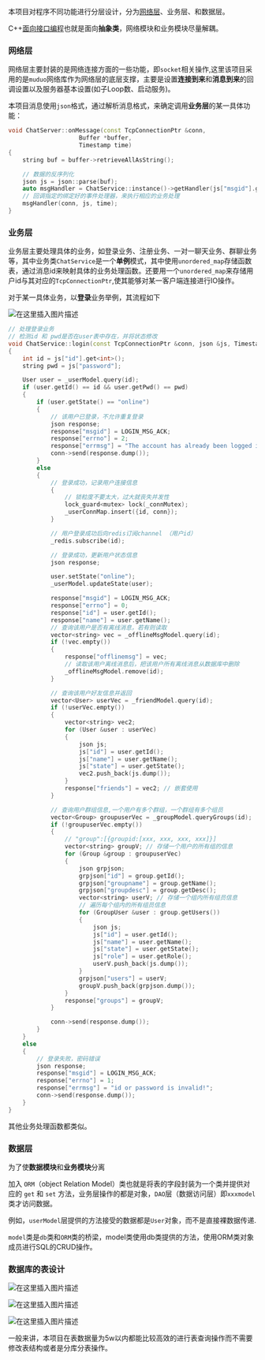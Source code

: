 本项目对程序不同功能进行分层设计，分为[网络层](https://so.csdn.net/so/search?q=%E7%BD%91%E7%BB%9C%E5%B1%82&spm=1001.2101.3001.7020)、业务层、和数据层。

C++[面向接口编程](https://so.csdn.net/so/search?q=%E9%9D%A2%E5%90%91%E6%8E%A5%E5%8F%A3%E7%BC%96%E7%A8%8B&spm=1001.2101.3001.7020)也就是面向**抽象类**，网络模块和业务模块尽量解耦。

### 网络层

网络层主要封装的是网络连接方面的一些功能，即`socket`相关操作,这里该项目采用的是`muduo`网络库作为网络层的底层支撑，主要是设置**连接到来**和**消息到来**的回调设置以及服务器基本设置(如子Loop数、启动服务)。

本项目消息使用`json`格式，通过解析消息格式，来确定调用**业务层**的某一具体功能：

```cpp
void ChatServer::onMessage(const TcpConnectionPtr &conn,
                    Buffer *buffer,
                    Timestamp time)
{
    string buf = buffer->retrieveAllAsString();

    // 数据的反序列化
    json js = json::parse(buf);
    auto msgHandler = ChatService::instance()->getHandler(js["msgid"].get<int>());
    // 回调指定的绑定好的事件处理器，来执行相应的业务处理
    msgHandler(conn, js, time);
}
```

### 业务层

业务层主要处理具体的业务，如登录业务、注册业务、一对一聊天业务、群聊业务等，其中业务类`ChatService`是一个**单例**模式，其中使用`unordered_map`存储函数表，通过消息id来映射具体的业务处理函数。还要用一个`unordered_map`来存储用户id与其对应的`TcpConnectionPtr`,使其能够对某一客户端连接进行IO操作。

对于某一具体业务，以**登录**业务举例，其流程如下

![在这里插入图片描述](image/fba337b14c974160bc527b95083f99ae.png#pic_center)

```cpp
// 处理登录业务
// 检测id 和 pwd是否在user表中存在，并将状态修改
void ChatService::login(const TcpConnectionPtr &conn, json &js, Timestamp time)
{
    int id = js["id"].get<int>();
    string pwd = js["password"];

    User user = _userModel.query(id);
    if (user.getId() == id && user.getPwd() == pwd)
    {
        if (user.getState() == "online")
        {
            // 该用户已登录，不允许重复登录
            json response;
            response["msgid"] = LOGIN_MSG_ACK;
            response["errno"] = 2;
            response["errmsg"] = "The account has already been logged in. Please enter again.";
            conn->send(response.dump());
        }
        else
        {
            // 登录成功，记录用户连接信息
            {
                // 锁粒度不要太大，过大就丧失并发性
                lock_guard<mutex> lock(_connMutex);
                _userConnMap.insert({id, conn});
            }

            // 用户登录成功后向redis订阅channel （用户id）
            _redis.subscribe(id);

            // 登录成功，更新用户状态信息
            json response;

            user.setState("online");
            _userModel.updateState(user);

            response["msgid"] = LOGIN_MSG_ACK;
            response["errno"] = 0;
            response["id"] = user.getId();
            response["name"] = user.getName();
            // 查询该用户是否有离线消息，若有则读取
            vector<string> vec = _offlineMsgModel.query(id);
            if (!vec.empty())
            {
                response["offlinemsg"] = vec;
                // 读取该用户离线消息后，把该用户所有离线消息从数据库中删除
                _offlineMsgModel.remove(id);
            }

            // 查询该用户好友信息并返回
            vector<User> userVec = _friendModel.query(id);
            if (!userVec.empty())
            {
                vector<string> vec2;
                for (User &user : userVec)
                {
                    json js;
                    js["id"] = user.getId();
                    js["name"] = user.getName();
                    js["state"] = user.getState();
                    vec2.push_back(js.dump());
                }
                response["friends"] = vec2; // 嵌套使用
            }

            // 查询用户群组信息,一个用户有多个群组，一个群组有多个组员
            vector<Group> groupuserVec = _groupModel.queryGroups(id);
            if (!groupuserVec.empty())
            {
                // "group":[{groupid:[xxx, xxx, xxx, xxx]}]
                vector<string> groupV; // 存储一个用户的所有组的信息
                for (Group &group : groupuserVec)
                {
                    json grpjson;
                    grpjson["id"] = group.getId();
                    grpjson["groupname"] = group.getName();
                    grpjson["groupdesc"] = group.getDesc();
                    vector<string> userV; // 存储一个组内所有组员信息
                    // 遍历每个组内的所有组员信息
                    for (GroupUser &user : group.getUsers())
                    {
                        json js;
                        js["id"] = user.getId();
                        js["name"] = user.getName();
                        js["state"] = user.getState();
                        js["role"] = user.getRole();
                        userV.push_back(js.dump());
                    }
                    grpjson["users"] = userV;
                    groupV.push_back(grpjson.dump());
                }
                response["groups"] = groupV;
            }

            conn->send(response.dump());
        }
    }
    else
    {
        // 登录失败，密码错误
        json response;
        response["msgid"] = LOGIN_MSG_ACK;
        response["errno"] = 1;
        response["errmsg"] = "id or password is invalid!";
        conn->send(response.dump());
    }
}
```

其他业务处理函数都类似。

### 数据层

为了使**数据模块**和**业务模块**分离

加入 `ORM`（object Relation Model）类也就是将表的字段封装为一个类并提供对应的 `get` 和 `set` 方法，业务层操作的都是对象，`DAO`层（数据访问层）即`xxxmodel`类才访问数据。

例如，`userModel`层提供的方法接受的数据都是`User`对象，而不是直接裸数据传递.

`model`类是`db`类和`ORM`类的桥梁，model类使用db类提供的方法，使用ORM类对象成员进行SQL的CRUD操作。

### 数据库的表设计

![在这里插入图片描述](image/a62c45cc3dd94b4a975d50b43f7e5fd7.png#pic_center)

![在这里插入图片描述](image/0820489d732143d78292de8f1acca9a6.png#pic_center)

![在这里插入图片描述](image/8131f10ce1304387bf52550c7c7973a2.png#pic_center)

一般来讲，本项目在表数据量为5w以内都能比较高效的进行表查询操作而不需要修改表结构或者是分库分表操作。
